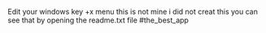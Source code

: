 Edit your windows key +x menu this is not mine i did not creat this you can see that by opening the readme.txt file #the_best_app
